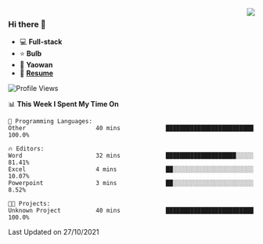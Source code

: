 <img align="right" src="https://github-readme-stats.vercel.app/api?username=LolipopJ&show_icons=true&count_private=true&hide_title=true&include_all_commits=true&theme=vue">

### Hi there 👋

- :computer: **Full-stack**
- :star: **Bulb**
- :pill: **Yaowan**
- :milky_way: [**Resume**](https://cdn.jsdelivr.net/gh/lolipopj/resume/export/resume-en.pdf)

<!--START_SECTION:waka-->
![Profile Views](http://img.shields.io/badge/Profile%20Views-5-blue)

📊 **This Week I Spent My Time On** 

```text
💬 Programming Languages: 
Other                    40 mins             █████████████████████████   100.0%

🔥 Editors: 
Word                     32 mins             ████████████████████░░░░░   81.41% 
Excel                    4 mins              ██░░░░░░░░░░░░░░░░░░░░░░░   10.07% 
Powerpoint               3 mins              ██░░░░░░░░░░░░░░░░░░░░░░░   8.52%

🐱‍💻 Projects: 
Unknown Project          40 mins             █████████████████████████   100.0%

```


 Last Updated on 27/10/2021
<!--END_SECTION:waka-->
